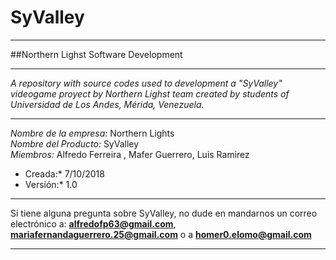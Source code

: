 # SyValley
***
##Northern Lighst Software Development
***
*A repository with source codes used to development a "SyValley" videogame proyect by Northern Lighst team created by students  of Universidad de
Los Andes, Mérida, Venezuela.*  
***

*Nombre de la empresa:* Northern Lights  
*Nombre del Producto:* SyValley  
*Miembros:* Alfredo Ferreira , Mafer Guerrero, Luis Ramirez  
* Creada:* 7/10/2018  
* Versión:* 1.0  
***
Si tiene alguna pregunta sobre SyValley, no dude en mandarnos un correo electrónico a: **alfredofp63@gmail.com**, **mariafernandaguerrero.25@gmail.com** o a **homer0.elomo@gmail.com** 
***
